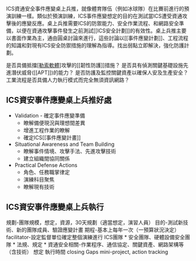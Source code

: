 ICS資通安全事件應變桌上兵推，就像體育隊伍（例如冰球隊）在比賽前進行的預演訓練一樣。類似於預演訓練，ICS事件應變想定的目的在測試當ICS遭受資通攻擊後的應變反應。桌上兵推需要ICS的防禦能力、安全作業流程、和網路安全準備，以便在資通攻擊事件發生之前測試[[ICS安全計劃]]的有效性。桌上兵推主要以書面作業為主，通由圓桌討論來進行，這些討論以[[事件應變計劃]]、工程流程的知識和對現有ICS安全防禦措施的理解為指導。找出弱點立即解決，強化防護計劃。

是否具備抵擋[[勒索軟體]](Ransomware)攻擊的[[韌性防護]]措施？
是否具有偵測關鍵基礎設施先進潛伏威脅([[APT]])的能力？
是否防護及監控關鍵資產以確保人安及生產安全？
工業流程是否具備人力執行模式而完全無須資訊網路？

## ICS資安事件應變桌上兵推好處
* Validation - 確定事件應變準備
	* 瞭解備便現況與理想間差異
	* 增進工程作業的瞭解
	* 確定ICS[[事件應變計畫]]
* Situational Awareness and Team Building
	* 瞭解事件情境、攻擊手法、先進攻擊技術
	* 建立組織間協同關係
* Practical Defense Actions
	* 角色、任務職掌律定
	* 演練科目聚焦
	* 瞭解現有技術

## ICS資安事件應變桌上兵執行
規劃-團隊規模，想定，資源，30天規劃（適當想定，演習人員）
目的-測試新技術、新的團隊成員、驗證應變計畫
期程-基本上每年一次（一預算狀況決定）
facilitator-設定監督單位確定整個演練進行
ICS團隊
	* 安全團隊、硬體設備安全團隊
	* 法規、規定
	* 資通安全相關-作業程序、通信協定、關鍵資產、網路架構等（含技術）
想定
執行時間
closing Gaps
mini-project, action tracking